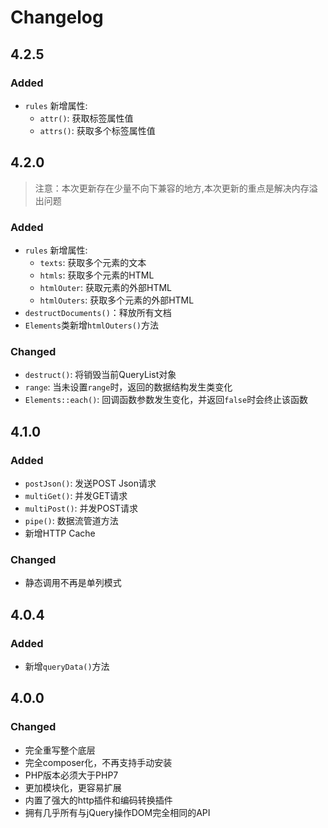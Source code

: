 # Changelog

## 4.2.5

### Added
- `rules` 新增属性:
    - `attr()`: 获取标签属性值
    - `attrs()`: 获取多个标签属性值

## 4.2.0

> 注意：本次更新存在少量不向下兼容的地方,本次更新的重点是解决内存溢出问题

### Added
- `rules` 新增属性:
    - `texts`:  获取多个元素的文本
    - `htmls`: 获取多个元素的HTML
    - `htmlOuter`:  获取元素的外部HTML
   - `htmlOuters`: 获取多个元素的外部HTML
- `destructDocuments()`：释放所有文档
- `Elements`类新增`htmlOuters()`方法

### Changed
- `destruct()`:  将销毁当前QueryList对象
- `range`: 当未设置`range`时，返回的数据结构发生类变化
- `Elements::each()`:  回调函数参数发生变化，并返回`false`时会终止该函数

## 4.1.0

### Added
- `postJson()`: 发送POST Json请求
- `multiGet()`: 并发GET请求
- `multiPost()`: 并发POST请求
- `pipe()`: 数据流管道方法
- 新增HTTP Cache

### Changed
- 静态调用不再是单列模式

## 4.0.4

### Added

- 新增`queryData()`方法

## 4.0.0

### Changed

- 完全重写整个底层
- 完全composer化，不再支持手动安装
- PHP版本必须大于PHP7
- 更加模块化，更容易扩展
- 内置了强大的http插件和编码转换插件
- 拥有几乎所有与jQuery操作DOM完全相同的API
